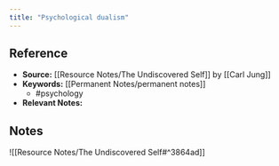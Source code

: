 ```yaml
---
title: "Psychological dualism"
---
```

## Reference
- **Source:** [[Resource Notes/The Undiscovered Self]] by [[Carl Jung]]
- **Keywords:** [[Permanent Notes/permanent notes]]
	- #psychology 
- **Relevant Notes:** 
## Notes
![[Resource Notes/The Undiscovered Self#^3864ad]]